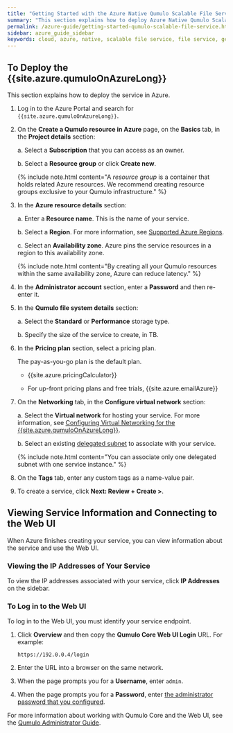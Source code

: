```yaml
---
title: "Getting Started with the Azure Native Qumulo Scalable File Service"
summary: "This section explains how to deploy Azure Native Qumulo Scalable File Service, view information about your service, and connect to the Web UI."
permalink: /azure-guide/getting-started-qumulo-scalable-file-service.html
sidebar: azure_guide_sidebar
keywords: cloud, azure, native, scalable file service, file service, getting started
---
```


## To Deploy the {{site.azure.qumuloOnAzureLong}}
This section explains how to deploy the service in Azure.

1. Log in to the Azure Portal and search for `{{site.azure.qumuloOnAzureLong}}`.

1. On the **Create a Qumulo resource in Azure** page, on the **Basics** tab, in the **Project details** section:

   a. Select a **Subscription** that you can access as an owner.
   
   b. Select a **Resource group** or click **Create new**.
      
      {% include note.html content="A _resource group_ is a container that holds related Azure resources. We recommend creating resource groups exclusive to your Qumulo infrastructure." %}

1. In the **Azure resource details** section:

   a. Enter a **Resource name**. This is the name of your service.
   
   b. Select a **Region**. For more information, see [Supported Azure Regions](how-qumulo-scalable-file-service-works.html#supported-azure-regions).
   
   c. Select an **Availability zone**. Azure pins the service resources in a region to this availability zone.
   
      {% include note.html content="By creating all your Qumulo resources within the same availability zone, Azure can reduce latency." %}

1. <a id="admin-password"></a>In the **Administrator account** section, enter a **Password** and then re-enter it.

1. In the **Qumulo file system details** section:

   a. Select the **Standard** or **Performance** storage type.
   
   b. Specify the size of the service to create, in TB.

1. In the **Pricing plan** section, select a pricing plan.

   The pay-as-you-go plan is the default plan.

   * {{site.azure.pricingCalculator}}

   * For up-front pricing plans and free trials, {{site.azure.emailAzure}}

1. On the **Networking** tab, in the **Configure virtual network** section:

   a. Select the **Virtual network** for hosting your service. For more information, see [Configuring Virtual Networking for the {{site.azure.qumuloOnAzureLong}}](configuring-virtual-networking-qumulo-scalable-file-service.html).
   
   b. Select an existing [delegated subnet](https://learn.microsoft.com/en-us/azure/virtual-network/subnet-delegation-overview) to associate with your service.
   
      {% include note.html content="You can associate only one delegated subnet with one service instance." %}

1. On the **Tags** tab, enter any custom tags as a name-value pair.

1. To create a service, click **Next: Review + Create >**.


## Viewing Service Information and Connecting to the Web UI
When Azure finishes creating your service, you can view information about the service and use the Web UI.

### Viewing the IP Addresses of Your Service
To view the IP addresses associated with your service, click **IP Addresses** on the sidebar.

### To Log in to the Web UI
To log in to the Web UI, you must identify your service endpoint.

1. Click **Overview** and then copy the **Qumulo Core Web UI Login** URL. For example:

   ```
   https://192.0.0.4/login
   ```
   
1. Enter the URL into a browser on the same network.

1. When the page prompts you for a **Username**, enter `admin`.

1. When the page prompts you for a **Password**, enter [the administrator password that you configured](#admin-password).

For more information about working with Qumulo Core and the Web UI, see the [Qumulo Administrator Guide](https://docs.qumulo.com/administrator-guide/).
